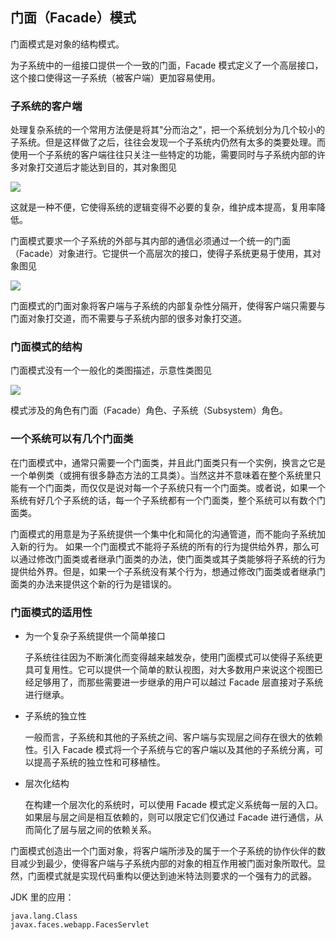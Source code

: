 ## 门面（Facade）模式 ##

门面模式是对象的结构模式。

为子系统中的一组接口提供一个一致的门面，Facade 模式定义了一个高层接口，这个接口使得这一子系统（被客户端）更加容易使用。


### 子系统的客户端

处理复杂系统的一个常用方法便是将其"分而治之"，把一个系统划分为几个较小的子系统。但是这样做了之后，往往会发现一个子系统内仍然有太多的类要处理。而使用一个子系统的客户端往往只关注一些特定的功能，需要同时与子系统内部的许多对象打交道后才能达到目的，其对象图见  

![](http://imgsrc.baidu.com/forum/w%3D580/sign=9b4d9b2bce3d70cf4cfaaa05c8ddd1ba/ca0ef21b9d16fdfa4b220ffcb38f8c5495ee7bbc.jpg)

这就是一种不便，它使得系统的逻辑变得不必要的复杂，维护成本提高，复用率降低。

门面模式要求一个子系统的外部与其内部的通信必须通过一个统一的门面（Facade）对象进行。它提供一个高层次的接口，使得子系统更易于使用，其对象图见 

![](http://imgsrc.baidu.com/forum/w%3D580/sign=b553ae44d7160924dc25a213e406359b/edeb25d8bc3eb13530547ea9a11ea8d3fc1f4476.jpg)

门面模式的门面对象将客户端与子系统的内部复杂性分隔开，使得客户端只需要与门面对象打交道，而不需要与子系统内部的很多对象打交道。


### 门面模式的结构

门面模式没有一个一般化的类图描述，示意性类图见 

![](http://imgsrc.baidu.com/forum/w%3D580/sign=2269adf886cb39dbc1c0675ee01709a7/f163ed58ccbf6c817fa7e5fabb3eb13532fa4076.jpg)

模式涉及的角色有门面（Facade）角色、子系统（Subsystem）角色。


### 一个系统可以有几个门面类

在门面模式中，通常只需要一个门面类，并且此门面类只有一个实例，换言之它是一个单例类（或拥有很多静态方法的工具类）。当然这并不意味着在整个系统里只能有一个门面类，而仅仅是说对每一个子系统只有一个门面类。或者说，如果一个系统有好几个子系统的话，每一个子系统都有一个门面类，整个系统可以有数个门面类。

门面模式的用意是为子系统提供一个集中化和简化的沟通管道，而不能向子系统加入新的行为。
如果一个门面模式不能将子系统的所有的行为提供给外界，那么可以通过修改门面类或者继承门面类的办法，使门面类或其子类能够将子系统的行为提供给外界。但是，如果一个子系统没有某个行为，想通过修改门面类或者继承门面类的办法来提供这个新的行为是错误的。


### 门面模式的适用性

* 为一个复杂子系统提供一个简单接口

	子系统往往因为不断演化而变得越来越发杂，使用门面模式可以使得子系统更具可复用性。它可以提供一个简单的默认视图，对大多数用户来说这个视图已经足够用了，而那些需要进一步继承的用户可以越过 Facade 层直接对子系统进行继承。

* 子系统的独立性

	一般而言，子系统和其他的子系统之间、客户端与实现层之间存在很大的依赖性。引入 Facade 模式将一个子系统与它的客户端以及其他的子系统分离，可以提高子系统的独立性和可移植性。

* 层次化结构

	在构建一个层次化的系统时，可以使用 Facade 模式定义系统每一层的入口。如果层与层之间是相互依赖的，则可以限定它们仅通过 Facade 进行通信，从而简化了层与层之间的依赖关系。


门面模式创造出一个门面对象，将客户端所涉及的属于一个子系统的协作伙伴的数目减少到最少，使得客户端与子系统内部的对象的相互作用被门面对象所取代。显然，门面模式就是实现代码重构以便达到迪米特法则要求的一个强有力的武器。


JDK 里的应用：
	
	java.lang.Class
	javax.faces.webapp.FacesServlet
